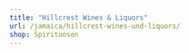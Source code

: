 ```yaml
---
title: "Hillcrest Wines & Liquors"
url: /jamaica/hillcrest-wines-und-liquors/
shop: Spirituosen
---
```

